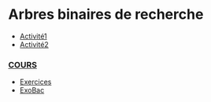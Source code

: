 # Arbres binaires de recherche
* [Activité1](https://notebook.basthon.fr/?from=https://raw.githubusercontent.com/thfruchart/tnsi/main/09/Act1_ABR.ipynb)
* [Activité2](https://notebook.basthon.fr/?from=https://raw.githubusercontent.com/thfruchart/tnsi/main/09/Act2_ABR.ipynb)

### [COURS](COURS_ABR.ipynb)

* [Exercices](https://notebook.basthon.fr/?from=https://raw.githubusercontent.com/thfruchart/tnsi/main/09/EXERCICES_ABR.ipynb)
* [ExoBac](BAC-21-MCL2-EXO3.pdf)
